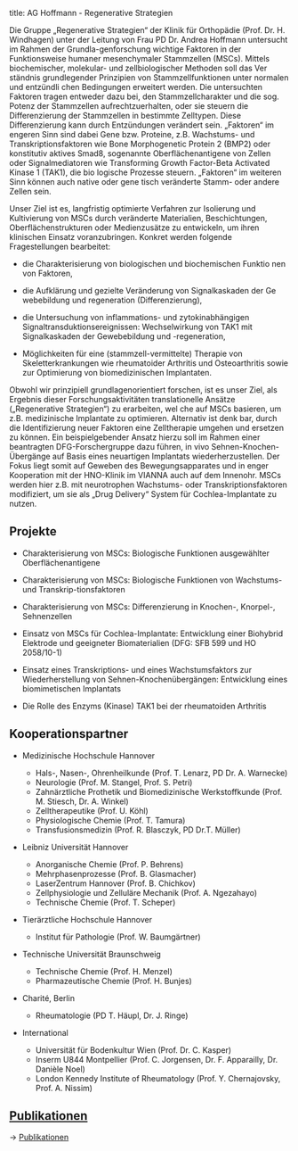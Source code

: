 title: AG Hoffmann - Regenerative Strategien

Die Gruppe „Regenerative Strategien“ der Klinik für Orthopädie (Prof. Dr. H. Windhagen) unter der Leitung von Frau PD Dr. Andrea Hoffmann untersucht im Rahmen der Grundla-genforschung wichtige Faktoren in der Funktionsweise humaner mesenchymaler Stammzellen (MSCs). Mittels biochemischer, molekular- und zellbiologischer Methoden soll das Ver ständnis grundlegender Prinzipien von Stammzellfunktionen unter normalen und entzündli chen Bedingungen erweitert werden. Die untersuchten Faktoren tragen entweder dazu bei, den Stammzellcharakter und die sog. Potenz der Stammzellen aufrechtzuerhalten, oder sie steuern die Differenzierung der Stammzellen in bestimmte Zelltypen. Diese Differenzierung kann durch Entzündungen verändert sein. „Faktoren“ im engeren Sinn sind dabei Gene bzw. Proteine, z.B. Wachstums- und Transkriptionsfaktoren wie Bone Morphogenetic Protein 2 (BMP2) oder konstitutiv aktives Smad8, sogenannte Oberflächenantigene von Zellen oder Signalmediatoren wie Transforming Growth Factor-Beta Activated Kinase 1 (TAK1), die bio logische Prozesse steuern. „Faktoren“ im weiteren Sinn können auch native oder gene tisch veränderte Stamm- oder andere Zellen sein.

Unser Ziel ist es, langfristig optimierte Verfahren zur Isolierung und Kultivierung von MSCs durch veränderte Materialien, Beschichtungen, Oberflächenstrukturen oder Medienzusätze zu entwickeln, um ihren klinischen Einsatz voranzubringen. Konkret werden folgende Fragestellungen bearbeitet:

-   die Charakterisierung von biologischen und biochemischen Funktio nen von Faktoren,

-   die Aufklärung und gezielte Veränderung von Signalkaskaden der Ge webebildung und  regeneration (Differenzierung),

-   die Untersuchung von inflammations- und zytokinabhängigen Signaltransduktionsereignissen: Wechselwirkung von TAK1 mit Signalkaskaden der Gewebebildung und -regeneration,

-   Möglichkeiten für eine (stammzell-vermittelte) Therapie von Skeletterkrankungen wie rheumatoider Arthritis und Osteoarthritis sowie zur Optimierung von biomedizinischen Implantaten.

Obwohl wir prinzipiell grundlagenorientiert forschen, ist es unser Ziel, als Ergebnis dieser Forschungsaktivitäten translationelle Ansätze („Regenerative Strategien“) zu erarbeiten, wel che auf MSCs basieren, um z.B. medizinische Implantate zu optimieren. Alternativ ist denk bar, durch die Identifizierung neuer Faktoren eine Zelltherapie umgehen und ersetzen zu können. Ein beispielgebender Ansatz hierzu soll im Rahmen einer beantragten DFG-Forschergruppe dazu führen, in vivo Sehnen-Knochen-Übergänge auf Basis eines neuartigen Implantats wiederherzustellen. Der Fokus liegt somit auf Geweben des Bewegungsapparates und in enger Kooperation mit der HNO-Klinik im VIANNA auch auf dem Innenohr. MSCs werden hier z.B. mit neurotrophen Wachstums- oder  Transkriptionsfaktoren modifiziert, um sie als „Drug Delivery“ System für Cochlea-Implantate zu nutzen.



## Projekte

-   Charakterisierung von MSCs: Biologische Funktionen ausgewählter Oberflächenantigene

-   Charakterisierung von MSCs: Biologische Funktionen von Wachstums- und Transkrip-tionsfaktoren

-   Charakterisierung von MSCs: Differenzierung in Knochen-, Knorpel-, Sehnenzellen

-   Einsatz von MSCs für Cochlea-Implantate: Entwicklung einer Biohybrid Elektrode und geeigneter Biomaterialien (DFG: SFB 599 und HO 2058/10-1)

-   Einsatz eines Transkriptions- und eines Wachstumsfaktors zur Wiederherstellung von Sehnen-Knochenübergängen: Entwicklung eines biomimetischen Implantats

-   Die Rolle des Enzyms (Kinase) TAK1 bei der rheumatoiden Arthritis


## Kooperationspartner

-   Medizinische Hochschule Hannover
    *   Hals-, Nasen-, Ohrenheilkunde (Prof. T. Lenarz, PD Dr. A. Warnecke)
    *   Neurologie (Prof. M. Stangel, Prof. S. Petri)
    *   Zahnärztliche Prothetik und Biomedizinische Werkstoffkunde (Prof. M. Stiesch, Dr. A. Winkel)
    *   Zelltherapeutike (Prof. U. Köhl)
    *   Physiologische Chemie (Prof. T. Tamura)
    *   Transfusionsmedizin (Prof. R. Blasczyk, PD Dr.T. Müller)

-   Leibniz Universität Hannover
    *   Anorganische Chemie (Prof. P. Behrens)
    *   Mehrphasenprozesse (Prof. B. Glasmacher)
    *   LaserZentrum Hannover (Prof. B. Chichkov)
    *   Zellphysiologie und Zelluläre Mechanik (Prof. A. Ngezahayo)
    *   Technische Chemie (Prof. T. Scheper)

-   Tierärztliche Hochschule Hannover
    *   Institut für Pathologie (Prof. W. Baumgärtner)

-   Technische Universität Braunschweig
    *   Technische Chemie (Prof. H. Menzel)
    *   Pharmazeutische Chemie (Prof. H. Bunjes)

-   Charité, Berlin
    *   Rheumatologie (PD T. Häupl, Dr. J. Ringe)

-   International
    *   Universität für Bodenkultur Wien (Prof. Dr. C. Kasper)
    *   Inserm U844 Montpellier (Prof. C. Jorgensen, Dr. F. Apparailly, Dr. Danièle Noel)
    *   London Kennedy Institute of Rheumatology (Prof. Y. Chernajovsky, Prof. A. Nissim)


## [Publikationen](hoffmann/publications.html)

-> [Publikationen](hoffmann/publications.html)
